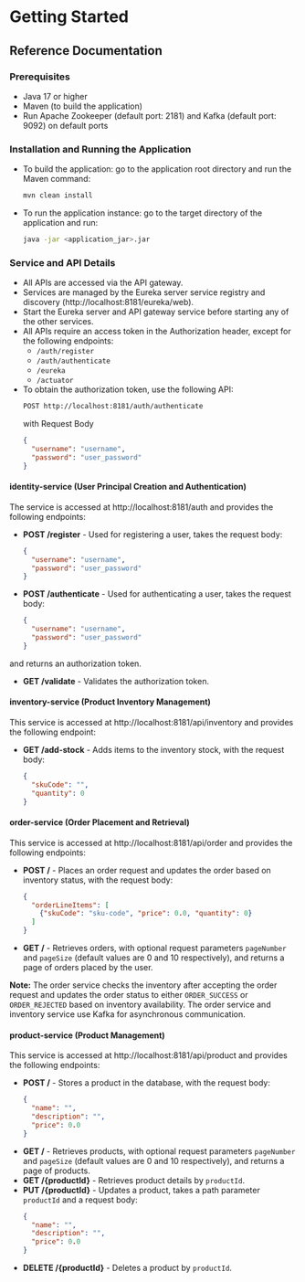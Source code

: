# Getting Started

## Reference Documentation

### Prerequisites
* Java 17 or higher
* Maven (to build the application)
* Run Apache Zookeeper (default port: 2181) and Kafka (default port: 9092) on default ports

### Installation and Running the Application
* To build the application: go to the application root directory and run the Maven command:
  ```sh
  mvn clean install
  ```
* To run the application instance: go to the target directory of the application and run:
  ```sh
  java -jar <application_jar>.jar
  ```
### Service and API Details
* All APIs are accessed via the API gateway.
* Services are managed by the Eureka server service registry and discovery (http://localhost:8181/eureka/web).
* Start the Eureka server and API gateway service before starting any of the other services.
* All APIs require an access token in the Authorization header, except for the following endpoints:
  * `/auth/register`
  * `/auth/authenticate`
  * `/eureka`
  * `/actuator`
* To obtain the authorization token, use the following API:
  ```sh
  POST http://localhost:8181/auth/authenticate
  ```
  with Request Body
  ```json
  {
    "username": "username",
    "password": "user_password"
  }
  ```
  
#### identity-service (User Principal Creation and Authentication)
The service is accessed at http://localhost:8181/auth and provides the following endpoints:
* **POST /register** - Used for registering a user, takes the request body:
  ```json
  {
    "username": "username",
    "password": "user_password"
  }
  ```
* **POST /authenticate** - Used for authenticating a user, takes the request body:
  ```json
  {
    "username": "username",
    "password": "user_password"
  }
  ```
and returns an authorization token.
* **GET /validate** - Validates the authorization token.


#### inventory-service (Product Inventory Management)
  This service is accessed at http://localhost:8181/api/inventory and provides the following endpoint:
  * **GET /add-stock** - Adds items to the inventory stock, with the request body:
    ```json
    {
      "skuCode": "",
      "quantity": 0
    }
    ```

#### order-service (Order Placement and Retrieval)
  This service is accessed at http://localhost:8181/api/order and provides the following endpoints:
  * **POST /** - Places an order request and updates the order based on inventory status, with the request body:
    ```json
    {
      "orderLineItems": [
        {"skuCode": "sku-code", "price": 0.0, "quantity": 0}
      ]
    }
    ```
  * **GET /** - Retrieves orders, with optional request parameters `pageNumber` and `pageSize` (default values are 0 and 10 respectively), and returns a page of orders placed by the user.

**Note:** The order service checks the inventory after accepting the order request and updates the order status to either `ORDER_SUCCESS` or `ORDER_REJECTED` based on inventory availability. The order service and inventory service use Kafka for asynchronous communication.


#### product-service (Product Management)
  This service is accessed at http://localhost:8181/api/product and provides the following endpoints:
  * **POST /** - Stores a product in the database, with the request body:
    ```json
    {
      "name": "",
      "description": "",
      "price": 0.0
    }
    ```
  * **GET /** - Retrieves products, with optional request parameters `pageNumber` and `pageSize` (default values are 0 and 10 respectively), and returns a page of products.
  * **GET /{productId}** - Retrieves product details by `productId`.
  * **PUT /{productId}** - Updates a product, takes a path parameter `productId` and a request body:
    ```json
    {
      "name": "",
      "description": "",
      "price": 0.0
    }
    ```
  * **DELETE /{productId}** - Deletes a product by `productId`.

    
  